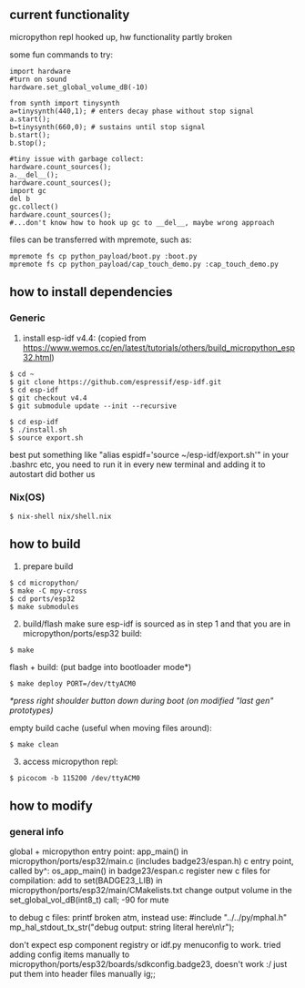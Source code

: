 ## current functionality
micropython repl hooked up, hw functionality partly broken

some fun commands to try:
```
import hardware
#turn on sound
hardware.set_global_volume_dB(-10)

from synth import tinysynth
a=tinysynth(440,1); # enters decay phase without stop signal
a.start();
b=tinysynth(660,0); # sustains until stop signal
b.start();
b.stop();

#tiny issue with garbage collect:
hardware.count_sources();
a.__del__();
hardware.count_sources();
import gc
del b
gc.collect()
hardware.count_sources();
#...don't know how to hook up gc to __del__, maybe wrong approach
```

files can be transferred with mpremote, such as:
```
mpremote fs cp python_payload/boot.py :boot.py
mpremote fs cp python_payload/cap_touch_demo.py :cap_touch_demo.py
```

## how to install dependencies

### Generic

1. install esp-idf v4.4:
(copied from https://www.wemos.cc/en/latest/tutorials/others/build_micropython_esp32.html)
```
$ cd ~
$ git clone https://github.com/espressif/esp-idf.git
$ cd esp-idf
$ git checkout v4.4
$ git submodule update --init --recursive

$ cd esp-idf
$ ./install.sh
$ source export.sh
```
best put something like "alias espidf='source ~/esp-idf/export.sh'" in your .bashrc etc,
you need to run it in every new terminal and adding it to autostart did bother us

### Nix(OS)

```
$ nix-shell nix/shell.nix
```

## how to build

1. prepare build
```
$ cd micropython/
$ make -C mpy-cross
$ cd ports/esp32
$ make submodules
```
2. build/flash
make sure esp-idf is sourced as in step 1 and that you are in micropython/ports/esp32
build:
```
$ make
```
flash + build: (put badge into bootloader mode*)
```
$ make deploy PORT=/dev/ttyACM0
```
_*press right shoulder button down during boot (on modified "last gen" prototypes)_

empty build cache (useful when moving files around):
```
$ make clean
```

3. access micropython repl:
```
$ picocom -b 115200 /dev/ttyACM0
```

## how to modify

### general info
global + micropython entry point: app_main() in micropython/ports/esp32/main.c (includes badge23/espan.h)
c entry point, called by^: os_app_main() in badge23/espan.c
register new c files for compilation: add to set(BADGE23_LIB) in micropython/ports/esp32/main/CMakelists.txt
change output volume in the set_global_vol_dB(int8_t) call; -90 for mute

to debug c files: printf broken atm, instead use:
#include "../../py/mphal.h"
mp_hal_stdout_tx_str("debug output: string literal here\n\r");

don't expect esp component registry or idf.py menuconfig to work.
tried adding config items manually to micropython/ports/esp32/boards/sdkconfig.badge23, doesn't work :/
just put them into header files manually ig;;
